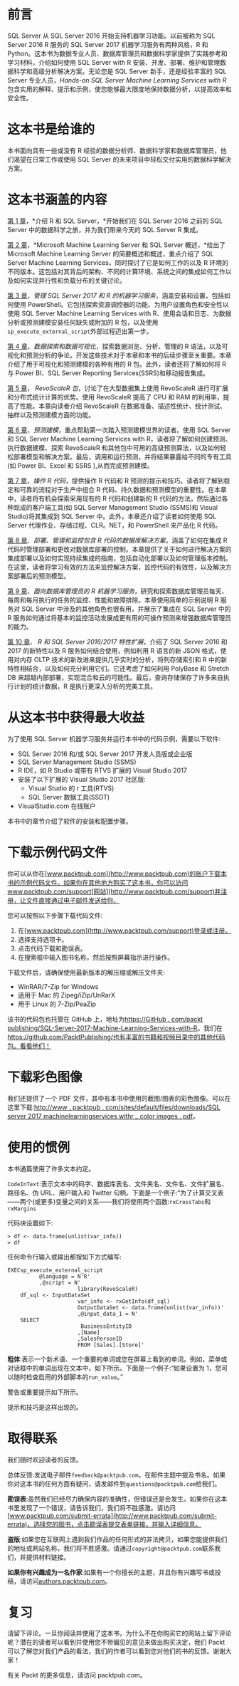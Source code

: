 <title>Preface</title> 

# 前言

SQL Server 从 SQL Server 2016 开始支持机器学习功能。以前被称为 SQL Server 2016 R 服务的 SQL Server 2017 机器学习服务有两种风格，R 和 Python。这本书为数据专业人员、数据库管理员和数据科学家提供了实践参考和学习材料，介绍如何使用 SQL Server with R 安装、开发、部署、维护和管理数据科学和高级分析解决方案。无论您是 SQL Server 新手，还是经验丰富的 SQL Server 专业人员，*Hands-on SQL Server Machine Learning Services with R*包含实用的解释、提示和示例，使您能够最大限度地保持数据分析，以提高效率和安全性。

<title>Who this book is for</title> 

# 这本书是给谁的

本书面向具有一些或没有 R 经验的数据分析师、数据科学家和数据库管理员，他们渴望在日常工作或使用 SQL Server 的未来项目中轻松交付实用的数据科学解决方案。

<title>What this book covers</title> 

# 这本书涵盖的内容

[第 1 章](part0020.html#J2B80-e3f81285367248f4bbc6431bcd4f926d)，*介绍 R 和 SQL Server，*开始我们在 SQL Server 2016 之前的 SQL Server 中的数据科学之旅，并为我们带来今天的 SQL Server R 集成。

[第 2 章](part0025.html#NQU20-e3f81285367248f4bbc6431bcd4f926d)，*Microsoft Machine Learning Server 和 SQL Server 概述，*给出了 Microsoft Machine Learning Server 的简要概述和概述，重点介绍了 SQL Server Machine Learning Services，同时探讨了它是如何工作的以及 R 环境的不同版本。这包括对其背后的架构、不同的计算环境、系统之间的集成如何工作以及如何实现并行性和负载分布的关键讨论。

[第 3 章](part0039.html#1565U0-e3f81285367248f4bbc6431bcd4f926d)，*管理 SQL Server 2017 和 R 的机器学习服务*，涵盖安装和设置，包括如何使用 PowerShell。它包括探索资源调控器的功能、为用户设置角色和安全性以使用 SQL Server Machine Learning Services with R、使用会话和日志、为数据分析或预测建模安装任何缺失或附加的 R 包，以及使用`sp_execute_external_script`外部过程迈出第一步。

[第 4 章](part0057.html#1MBG20-e3f81285367248f4bbc6431bcd4f926d)、*数据探索和数据可视化*，探索数据浏览、分析、管理的 R 语法，以及可视化和预测分析的争论。开发这些技术对于本章和本书的后续步骤至关重要。本章介绍了用于可视化和预测建模的各种有用的 R 包。此外，读者还将了解如何将 R 与 Power BI、SQL Server Reporting Services(SSRS)和移动报告集成。

[第 5 章](part0081.html#2D7TI0-e3f81285367248f4bbc6431bcd4f926d)， *RevoScaleR 包*，讨论了在大型数据集上使用 RevoScaleR 进行可扩展和分布式统计计算的优势。使用 RevoScaleR 提高了 CPU 和 RAM 的利用率，提高了性能。本章向读者介绍 RevoScaleR 在数据准备、描述性统计、统计测试、抽样以及预测建模方面的功能。

[第 6 章](part0096.html#2RHM00-e3f81285367248f4bbc6431bcd4f926d)、*预测建模*，重点帮助第一次踏入预测建模世界的读者。使用 SQL Server 和 SQL Server Machine Learning Services with R，读者将了解如何创建预测、执行数据建模、探索 RevoScaleR 和其他包中可用的高级预测算法，以及如何轻松部署模型和解决方案。最后，调用和运行预测，并将结果暴露给不同的专有工具(如 Power BI、Excel 和 SSRS ),从而完成预测建模。

[第 7 章](part0102.html#318PC0-e3f81285367248f4bbc6431bcd4f926d)，*操作 R 代码*，提供操作 R 代码和 R 预测的提示和技巧。读者将了解到稳定和可靠的流程对于生产中组合 R 代码、持久数据和预测模型的重要性。在本章中，读者将有机会探索采用现有的 R 代码和创建新的 R 代码的方法，然后通过各种现成的客户端工具(如 SQL Server Management Studio (SSMS)和 Visual Studio)将其集成到 SQL Server 中。此外，本章还介绍了读者如何使用 SQL Server 代理作业、存储过程、CLR。NET，和 PowerShell 来产品化 R 代码。

[第 8 章](part0133.html#3UQQQ0-e3f81285367248f4bbc6431bcd4f926d)、*部署、管理和监控包含 R 代码的数据库解决方案*，涵盖了如何在集成 R 代码时管理部署和更改对数据库部署的控制。本章提供了关于如何进行解决方案的集成部署以及如何实现持续集成的指南，包括自动化部署以及如何管理版本控制。在这里，读者将学习有效的方法来监控解决方案，监控代码的有效性，以及解决方案部署后的预测模型。

[第 9 章](part0152.html#4GULG0-e3f81285367248f4bbc6431bcd4f926d)、*面向数据库管理员的 R 机器学习服务*，研究和探索数据库管理员每天、每周和每月执行的任务的监控、性能和故障排除。本章使用简单的示例说明 R 服务对 SQL Server 中涉及的其他角色也很有用，并展示了集成在 SQL Server 中的 R 服务如何通过将基本的监控活动发展成更有用的可操作预测来增强数据库管理员的能力。

[第 10 章](part0158.html#4MLOS0-e3f81285367248f4bbc6431bcd4f926d)、 *R 和 SQL Server 2016/2017 特性扩展*，介绍了 SQL Server 2016 和 2017 的新特性以及 R 服务如何结合使用，例如利用 R 语言的新 JSON 格式，使用对内存 OLTP 技术的新改进来提供几乎实时的分析，将列存储索引和 R 中的新特性相结合，以及如何充分利用它们。它还考虑了如何利用 PolyBase 和 Stretch DB 来超越内部部署，实现混合和云的可能性。最后，查询存储保存了许多来自执行计划的统计数据，R 是执行更深入分析的完美工具。

<title>To get the most out of this book</title> 

# 从这本书中获得最大收益

为了使用 SQL Server 机器学习服务并运行本书中的代码示例，需要以下软件:

*   SQL Server 2016 和/或 SQL Server 2017 开发人员版或企业版
*   SQL Server Management Studio (SSMS)
*   R IDE，如 R Studio 或带有 RTVS 扩展的 Visual Studio 2017
*   安装了以下扩展的 Visual Studio 2017 社区版:
    *   Visual Studio 的 r 工具(RTVS)
    *   SQL Server 数据工具(SSDT)
*   VisualStudio.com 在线账户

本书中的章节介绍了软件的安装和配置步骤。

<title>Download the example code files</title> 

# 下载示例代码文件

你可以从你在[www.packtpub.com](http://www.packtpub.com)的账户下载本书的示例代码文件。如果你在其他地方购买了这本书，你可以访问 www.packtpub.com/support[网站](http://www.packtpub.com/support)并注册，让文件直接通过电子邮件发送给你。

您可以按照以下步骤下载代码文件:

1.  在[www.packtpub.com](http://www.packtpub.com/support)登录或注册。
2.  选择支持选项卡。
3.  点击代码下载和勘误表。
4.  在搜索框中输入图书名称，然后按照屏幕指示进行操作。

下载文件后，请确保使用最新版本的解压缩或解压文件夹:

*   WinRAR/7-Zip for Windows
*   适用于 Mac 的 Zipeg/iZip/UnRarX
*   用于 Linux 的 7-Zip/PeaZip

该书的代码包也托管在 GitHub 上，地址为[https://GitHub . com/packt publishing/SQL-Server-2017-Machine-Learning-Services-with-R](https://github.com/PacktPublishing/SQL-Server-2017-Machine-Learning-Services-with-R)。我们在 https://github.com/PacktPublishing/也有丰富的书籍和视频目录中的其他代码包。看看他们！

<title>Download the color images</title> 

# 下载彩色图像

我们还提供了一个 PDF 文件，其中有本书中使用的截图/图表的彩色图像。可以在这里下载:[http://www . packtpub . com/sites/default/files/downloads/SQL server 2017 machinelearningservices withr _ color images . pdf](http://www.packtpub.com/sites/default/files/downloads/SQLServer2017MachineLearningServiceswithR_ColorImages.pdf)。

<title>Conventions used</title> 

# 使用的惯例

本书通篇使用了许多文本约定。

`CodeInText`:表示文本中的码字、数据库表名、文件夹名、文件名、文件扩展名、路径名、伪 URL、用户输入和 Twitter 句柄。下面是一个例子:“为了计算交叉表——两个(或更多)变量之间的关系——我们将使用两个函数:`rxCrossTabs`和`rxMargins`

代码块设置如下:

```
> df <- data.frame(unlist(var_info)) 
> df 
```

任何命令行输入或输出都按如下方式编写:

```
EXECsp_execute_external_script
          @language = N'R'
          ,@script = N'
                      library(RevoScaleR)
    df_sql <- InputDataSet 
                      var_info <- rxGetInfo(df_sql)
                      OutputDataSet <- data.frame(unlist(var_info))'
                      ,@input_data_1 = N'
    SELECT 
                       BusinessEntityID
                      ,[Name]
                      ,SalesPersonID
                      FROM [Sales].[Store]'
```

**粗体**:表示一个新术语、一个重要的单词或您在屏幕上看到的单词。例如，菜单或对话框中的单词出现在文本中，如下所示。下面是一个例子:“如果设置为 1，您可以随时检查启用的外部脚本的`run_value`。”

警告或重要提示如下所示。

提示和技巧是这样出现的。

<title>Get in touch</title> 

# 取得联系

我们随时欢迎读者的反馈。

总体反馈:发送电子邮件`feedback@packtpub.com`，在邮件主题中提及书名。如果你对这本书的任何方面有疑问，请发邮件到`questions@packtpub.com`给我们。

**勘误表**:虽然我们已经尽力确保内容的准确性，但错误还是会发生。如果你在这本书里发现了一个错误，请告诉我们，我们将不胜感激。请访问[www.packtpub.com/submit-errata](http://www.packtpub.com/submit-errata)，选择您的图书，点击勘误表提交表单链接，并输入详细信息。

**盗版**:如果您在互联网上遇到我们作品的任何形式的非法拷贝，如果您能提供我们的地址或网站名称，我们将不胜感激。请通过`copyright@packtpub.com`联系我们，并提供材料链接。

**如果你有兴趣成为一名作家**:如果有一个你擅长的主题，并且你有兴趣写书或投稿，请访问[authors.packtpub.com](http://authors.packtpub.com/)。

<title>Reviews</title> 

# 复习

请留下评论。一旦你阅读并使用了这本书，为什么不在你购买它的网站上留下评论呢？潜在的读者可以看到并使用您不带偏见的意见来做出购买决定，我们 Packt 可以了解您对我们产品的看法，我们的作者可以看到您对他们的书的反馈。谢谢大家！

有关 Packt 的更多信息，请访问 packtpub.com。
